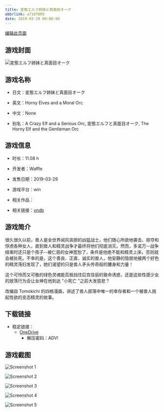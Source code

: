 ```yaml
---
title: 変態エルフ姉妹と真面目オーク
abbrlink: a7107005
date: 2019-03-29 00:00:00
---
```

[编辑此页面](https://github.com/ACG-3/ADV3-source/blob/main/source/_posts/games/%E5%A4%89%E6%85%8B%E3%82%A8%E3%83%AB%E3%83%95%E5%A7%89%E5%A6%B9%E3%81%A8%E7%9C%9F%E9%9D%A2%E7%9B%AE%E3%82%AA%E3%83%BC%E3%82%AF.md)

## 游戏封面

![変態エルフ姉妹と真面目オーク](https://pan.timero.xyz/onedrive/img_lib_001/%E5%A4%89%E6%85%8B%E3%82%A8%E3%83%AB%E3%83%95%E5%A7%89%E5%A6%B9%E3%81%A8%E7%9C%9F%E9%9D%A2%E7%9B%AE%E3%82%AA%E3%83%BC%E3%82%AF_cover.avif)


## 游戏名称

- 日文：変態エルフ姉妹と真面目オーク
- 英文：Horny Elves and a Moral Orc
- 中文：None

- 别名：A Crazy Elf and a Serious Orc, 変態エルフと真面目オーク, The Horny Elf and the Gentleman Orc


## 游戏信息

- 时长：11.08 h
- 开发者：Waffle
- 发售日期：2019-03-29
- 游戏平台：win
- 相关作品：

- 相关链接：[vndb](https://vndb.org/v24215)


## 游戏简介

很久很久以前，兽人是全世界闻风丧胆的凶猛战士，他们随心所欲地袭击、掠夺和俘虏各种女人，直到兽人和精灵战争才最终将他们彻底消灭。然而，多诺万--战争结束时还只是个孩子--被仁慈的女神宽恕了，条件是他绝不能和精灵上床，否则就会被处死。不幸的是，这个善良、正直、诚实的兽人，他安静的隐居地被两个好色的精灵荡妇发现了，她们渴望的只是兽人矛头传奇般的腰身和力量！

这个可怜而又可敬的绿色灵魂能否抵挡住后宫佳丽的致命诱惑，还是这些性感少女的放荡行为会让女神在他到达 "小死亡 "之前大发慈悲？



改编自 Tomokichi 的四格漫画，讲述了兽人部落中唯一的幸存者和一个被兽人挑起性欲的变态精灵的故事。


## 下载链接

- 稳定链接：
    - [OneDrive](https://pan.timero.xyz/onedrive/adv_lib_001/%E5%A4%89%E6%85%8B%E3%82%A8%E3%83%AB%E3%83%95%E5%A7%89%E5%A6%B9%E3%81%A8%E7%9C%9F%E9%9D%A2%E7%9B%AE%E3%82%AA%E3%83%BC%E3%82%AF)
        - 解压密码：ADV!



## 游戏截图


![Screenshot 1](https://pan.timero.xyz/onedrive/img_lib_001/%E5%A4%89%E6%85%8B%E3%82%A8%E3%83%AB%E3%83%95%E5%A7%89%E5%A6%B9%E3%81%A8%E7%9C%9F%E9%9D%A2%E7%9B%AE%E3%82%AA%E3%83%BC%E3%82%AF_Screenshot_1.avif)

![Screenshot 2](https://pan.timero.xyz/onedrive/img_lib_001/%E5%A4%89%E6%85%8B%E3%82%A8%E3%83%AB%E3%83%95%E5%A7%89%E5%A6%B9%E3%81%A8%E7%9C%9F%E9%9D%A2%E7%9B%AE%E3%82%AA%E3%83%BC%E3%82%AF_Screenshot_2.avif)

![Screenshot 3](https://pan.timero.xyz/onedrive/img_lib_001/%E5%A4%89%E6%85%8B%E3%82%A8%E3%83%AB%E3%83%95%E5%A7%89%E5%A6%B9%E3%81%A8%E7%9C%9F%E9%9D%A2%E7%9B%AE%E3%82%AA%E3%83%BC%E3%82%AF_Screenshot_3.avif)

![Screenshot 4](https://pan.timero.xyz/onedrive/img_lib_001/%E5%A4%89%E6%85%8B%E3%82%A8%E3%83%AB%E3%83%95%E5%A7%89%E5%A6%B9%E3%81%A8%E7%9C%9F%E9%9D%A2%E7%9B%AE%E3%82%AA%E3%83%BC%E3%82%AF_Screenshot_4.avif)

![Screenshot 5](https://pan.timero.xyz/onedrive/img_lib_001/%E5%A4%89%E6%85%8B%E3%82%A8%E3%83%AB%E3%83%95%E5%A7%89%E5%A6%B9%E3%81%A8%E7%9C%9F%E9%9D%A2%E7%9B%AE%E3%82%AA%E3%83%BC%E3%82%AF_Screenshot_5.avif)

